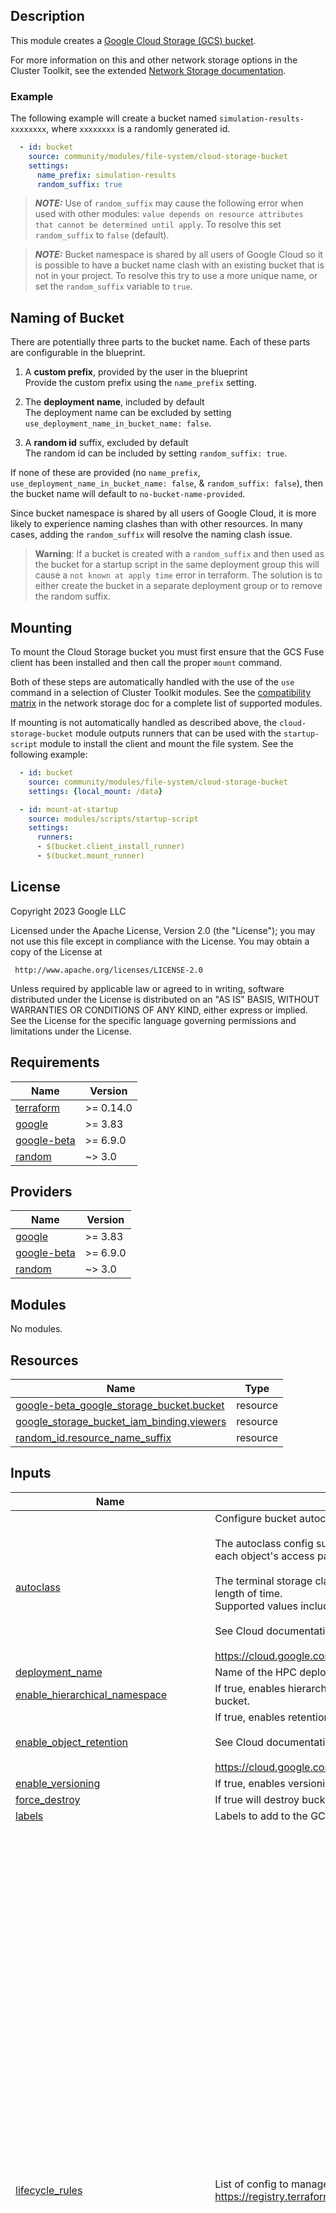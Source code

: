## Description

This module creates a [Google Cloud Storage (GCS) bucket](https://cloud.google.com/storage).

For more information on this and other network storage options in the Cluster
Toolkit, see the extended [Network Storage documentation](../../../../docs/network_storage.md).

### Example

The following example will create a bucket named `simulation-results-xxxxxxxx`,
where `xxxxxxxx` is a randomly generated id.

```yaml
  - id: bucket
    source: community/modules/file-system/cloud-storage-bucket
    settings:
      name_prefix: simulation-results
      random_suffix: true
```

> **_NOTE:_** Use of `random_suffix` may cause the following error when used
> with other modules:
> `value depends on resource attributes that cannot be determined until apply`.
> To resolve this set `random_suffix` to `false` (default).

<!-- -->

> **_NOTE:_** Bucket namespace is shared by all users of Google Cloud so it is
> possible to have a bucket name clash with an existing bucket that is not in
> your project. To resolve this try to use a more unique name, or set the
> `random_suffix` variable to `true`.

## Naming of Bucket

There are potentially three parts to the bucket name. Each of these parts are
configurable in the blueprint.

1. A **custom prefix**, provided by the user in the blueprint \
Provide the custom prefix using the `name_prefix` setting.

1. The **deployment name**, included by default \
The deployment name can be excluded by setting `use_deployment_name_in_bucket_name: false`.

1. A **random id** suffix, excluded by default \
The random id can be included by setting `random_suffix: true`.

If none of these are provided (no `name_prefix`,
`use_deployment_name_in_bucket_name: false`, & `random_suffix: false`), then the
bucket name will default to `no-bucket-name-provided`.

Since bucket namespace is shared by all users of Google Cloud, it is more likely
to experience naming clashes than with other resources. In many cases, adding
the `random_suffix` will resolve the naming clash issue.

> **Warning**: If a bucket is created with a `random_suffix` and then used as
> the bucket for a startup script in the same deployment group this will cause a
> `not known at apply time` error in terraform. The solution is to either create
> the bucket in a separate deployment group or to remove the random suffix.

## Mounting

To mount the Cloud Storage bucket you must first ensure that the GCS Fuse client
has been installed and then call the proper `mount` command.

Both of these steps are automatically handled with the use of the `use` command
in a selection of Cluster Toolkit modules. See the [compatibility matrix][matrix] in
the network storage doc for a complete list of supported modules.

If mounting is not automatically handled as described above, the
`cloud-storage-bucket` module outputs runners that can be used with the
`startup-script` module to install the client and mount the file system. See the
following example:

```yaml
  - id: bucket
    source: community/modules/file-system/cloud-storage-bucket
    settings: {local_mount: /data}

  - id: mount-at-startup
    source: modules/scripts/startup-script
    settings:
      runners:
      - $(bucket.client_install_runner)
      - $(bucket.mount_runner)
```

[matrix]: ../../../../docs/network_storage.md#compatibility-matrix

## License

<!-- BEGINNING OF PRE-COMMIT-TERRAFORM DOCS HOOK -->
Copyright 2023 Google LLC

Licensed under the Apache License, Version 2.0 (the "License");
you may not use this file except in compliance with the License.
You may obtain a copy of the License at

     http://www.apache.org/licenses/LICENSE-2.0

Unless required by applicable law or agreed to in writing, software
distributed under the License is distributed on an "AS IS" BASIS,
WITHOUT WARRANTIES OR CONDITIONS OF ANY KIND, either express or implied.
See the License for the specific language governing permissions and
limitations under the License.

## Requirements

| Name | Version |
|------|---------|
| <a name="requirement_terraform"></a> [terraform](#requirement\_terraform) | >= 0.14.0 |
| <a name="requirement_google"></a> [google](#requirement\_google) | >= 3.83 |
| <a name="requirement_google-beta"></a> [google-beta](#requirement\_google-beta) | >= 6.9.0 |
| <a name="requirement_random"></a> [random](#requirement\_random) | ~> 3.0 |

## Providers

| Name | Version |
|------|---------|
| <a name="provider_google"></a> [google](#provider\_google) | >= 3.83 |
| <a name="provider_google-beta"></a> [google-beta](#provider\_google-beta) | >= 6.9.0 |
| <a name="provider_random"></a> [random](#provider\_random) | ~> 3.0 |

## Modules

No modules.

## Resources

| Name | Type |
|------|------|
| [google-beta_google_storage_bucket.bucket](https://registry.terraform.io/providers/hashicorp/google-beta/latest/docs/resources/google_storage_bucket) | resource |
| [google_storage_bucket_iam_binding.viewers](https://registry.terraform.io/providers/hashicorp/google/latest/docs/resources/storage_bucket_iam_binding) | resource |
| [random_id.resource_name_suffix](https://registry.terraform.io/providers/hashicorp/random/latest/docs/resources/id) | resource |

## Inputs

| Name | Description | Type | Default | Required |
|------|-------------|------|---------|:--------:|
| <a name="input_autoclass"></a> [autoclass](#input\_autoclass) | Configure bucket autoclass setup<br/><br/>The autoclass config supports automatic transitions of objects in the bucket to appropriate storage classes based on each object's access pattern.<br/><br/>The terminal storage class defines that objects in the bucket eventually transition to if they are not read for a certain length of time. <br/>Supported values include: 'NEARLINE', 'ARCHIVE' (Default 'NEARLINE')<br/><br/>See Cloud documentation for more details:<br/><br/>https://cloud.google.com/storage/docs/autoclass | <pre>object({<br/>    enabled                = optional(bool, false)<br/>    terminal_storage_class = optional(string, null)<br/>  })</pre> | <pre>{<br/>  "enabled": false<br/>}</pre> | no |
| <a name="input_deployment_name"></a> [deployment\_name](#input\_deployment\_name) | Name of the HPC deployment; used as part of name of the GCS bucket. | `string` | n/a | yes |
| <a name="input_enable_hierarchical_namespace"></a> [enable\_hierarchical\_namespace](#input\_enable\_hierarchical\_namespace) | If true, enables hierarchical namespace for the bucket. This option must be configured during the initial creation of the bucket. | `bool` | `false` | no |
| <a name="input_enable_object_retention"></a> [enable\_object\_retention](#input\_enable\_object\_retention) | If true, enables retention policy at per object level for the bucket.<br/><br/>See Cloud documentation for more details:<br/><br/>https://cloud.google.com/storage/docs/object-lock | `bool` | `null` | no |
| <a name="input_enable_versioning"></a> [enable\_versioning](#input\_enable\_versioning) | If true, enables versioning for the bucket. | `bool` | `false` | no |
| <a name="input_force_destroy"></a> [force\_destroy](#input\_force\_destroy) | If true will destroy bucket with all objects stored within. | `bool` | `false` | no |
| <a name="input_labels"></a> [labels](#input\_labels) | Labels to add to the GCS bucket. Key-value pairs. | `map(string)` | n/a | yes |
| <a name="input_lifecycle_rules"></a> [lifecycle\_rules](#input\_lifecycle\_rules) | List of config to manage data lifecycle rules for the bucket. For more details: https://registry.terraform.io/providers/hashicorp/google/latest/docs/resources/storage_bucket.html#nested_lifecycle_rule | <pre>list(object({<br/>    # Object with keys:<br/>    # - type - The type of the action of this Lifecycle Rule. Supported values: Delete and SetStorageClass.<br/>    # - storage_class - (Required if action type is SetStorageClass) The target Storage Class of objects affected by this Lifecycle Rule.<br/>    action = object({<br/>      type          = string<br/>      storage_class = optional(string)<br/>    })<br/><br/>    # Object with keys:<br/>    # - age - (Optional) Minimum age of an object in days to satisfy this condition.<br/>    # - send_age_if_zero - (Optional) While set true, num_newer_versions value will be sent in the request even for zero value of the field.<br/>    # - created_before - (Optional) Creation date of an object in RFC 3339 (e.g. 2017-06-13) to satisfy this condition.<br/>    # - with_state - (Optional) Match to live and/or archived objects. Supported values include: "LIVE", "ARCHIVED", "ANY".<br/>    # - matches_storage_class - (Optional) Comma delimited string for storage class of objects to satisfy this condition. Supported values include: MULTI_REGIONAL, REGIONAL, NEARLINE, COLDLINE, ARCHIVE, STANDARD, DURABLE_REDUCED_AVAILABILITY.<br/>    # - matches_prefix - (Optional) One or more matching name prefixes to satisfy this condition.<br/>    # - matches_suffix - (Optional) One or more matching name suffixes to satisfy this condition.<br/>    # - num_newer_versions - (Optional) Relevant only for versioned objects. The number of newer versions of an object to satisfy this condition.<br/>    # - custom_time_before - (Optional) A date in the RFC 3339 format YYYY-MM-DD. This condition is satisfied when the customTime metadata for the object is set to an earlier date than the date used in this lifecycle condition.<br/>    # - days_since_custom_time - (Optional) The number of days from the Custom-Time metadata attribute after which this condition becomes true.<br/>    # - days_since_noncurrent_time - (Optional) Relevant only for versioned objects. Number of days elapsed since the noncurrent timestamp of an object.<br/>    # - noncurrent_time_before - (Optional) Relevant only for versioned objects. The date in RFC 3339 (e.g. 2017-06-13) when the object became nonconcurrent.<br/>    condition = object({<br/>      age                        = optional(number)<br/>      send_age_if_zero           = optional(bool)<br/>      created_before             = optional(string)<br/>      with_state                 = optional(string)<br/>      matches_storage_class      = optional(string)<br/>      matches_prefix             = optional(string)<br/>      matches_suffix             = optional(string)<br/>      num_newer_versions         = optional(number)<br/>      custom_time_before         = optional(string)<br/>      days_since_custom_time     = optional(number)<br/>      days_since_noncurrent_time = optional(number)<br/>      noncurrent_time_before     = optional(string)<br/>    })<br/>  }))</pre> | `[]` | no |
| <a name="input_local_mount"></a> [local\_mount](#input\_local\_mount) | The mount point where the contents of the device may be accessed after mounting. | `string` | `"/mnt"` | no |
| <a name="input_mount_options"></a> [mount\_options](#input\_mount\_options) | Mount options to be put in fstab. Note: `implicit_dirs` makes it easier to work with objects added by other tools, but there is a performance impact. See: [more information](https://github.com/GoogleCloudPlatform/gcsfuse/blob/master/docs/semantics.md#implicit-directories) | `string` | `"defaults,_netdev,implicit_dirs"` | no |
| <a name="input_name_prefix"></a> [name\_prefix](#input\_name\_prefix) | Name Prefix. | `string` | `null` | no |
| <a name="input_project_id"></a> [project\_id](#input\_project\_id) | ID of project in which GCS bucket will be created. | `string` | n/a | yes |
| <a name="input_public_access_prevention"></a> [public\_access\_prevention](#input\_public\_access\_prevention) | Bucket public access can be controlled by setting a value of either `inherited` or `enforced`. <br/>When set to `enforced`, public access to the bucket is blocked.<br/>If set to `inherited`, the bucket's public access prevention depends on whether it is subject to the organization policy constraint for public access prevention.<br/><br/>See Cloud documentation for more details:<br/><br/>https://cloud.google.com/storage/docs/public-access-prevention | `string` | `null` | no |
| <a name="input_random_suffix"></a> [random\_suffix](#input\_random\_suffix) | If true, a random id will be appended to the suffix of the bucket name. | `bool` | `false` | no |
| <a name="input_region"></a> [region](#input\_region) | The region to deploy to | `string` | n/a | yes |
| <a name="input_retention_policy_period"></a> [retention\_policy\_period](#input\_retention\_policy\_period) | If defined, this will configure retention\_policy with retention\_period for the bucket, value must be in between 1 and 3155760000(100 years) seconds.<br/><br/>See Cloud documentation for more details:<br/><br/>https://cloud.google.com/storage/docs/bucket-lock | `number` | `null` | no |
| <a name="input_soft_delete_retention_duration"></a> [soft\_delete\_retention\_duration](#input\_soft\_delete\_retention\_duration) | If defined, this will configure soft\_delete\_policy with retention\_duration\_seconds for the bucket, value can be 0 or in between 604800(7 days) and 7776000(90 days).<br/>Setting a 0 duration disables soft delete, meaning any deleted objects will be permanently deleted.<br/><br/>See Cloud documentation for more details:<br/><br/>https://cloud.google.com/storage/docs/soft-delete | `number` | `null` | no |
| <a name="input_storage_class"></a> [storage\_class](#input\_storage\_class) | The storage class of the GCS bucket. | `string` | `"REGIONAL"` | no |
| <a name="input_uniform_bucket_level_access"></a> [uniform\_bucket\_level\_access](#input\_uniform\_bucket\_level\_access) | Allow uniform control access to the bucket. | `bool` | `true` | no |
| <a name="input_use_deployment_name_in_bucket_name"></a> [use\_deployment\_name\_in\_bucket\_name](#input\_use\_deployment\_name\_in\_bucket\_name) | If true, the deployment name will be included as part of the bucket name. This helps prevent naming clashes across multiple deployments. | `bool` | `true` | no |
| <a name="input_viewers"></a> [viewers](#input\_viewers) | A list of additional accounts that can read packages from this bucket | `set(string)` | `[]` | no |

## Outputs

| Name | Description |
|------|-------------|
| <a name="output_client_install_runner"></a> [client\_install\_runner](#output\_client\_install\_runner) | Runner that performs client installation needed to use gcs fuse. |
| <a name="output_gcs_bucket_name"></a> [gcs\_bucket\_name](#output\_gcs\_bucket\_name) | Bucket name. |
| <a name="output_gcs_bucket_path"></a> [gcs\_bucket\_path](#output\_gcs\_bucket\_path) | The gsutil bucket path with format of `gs://<bucket-name>`. |
| <a name="output_mount_runner"></a> [mount\_runner](#output\_mount\_runner) | Runner that mounts the cloud storage bucket with gcs fuse. |
| <a name="output_network_storage"></a> [network\_storage](#output\_network\_storage) | Describes a remote network storage to be mounted by fs-tab. |
<!-- END OF PRE-COMMIT-TERRAFORM DOCS HOOK -->
